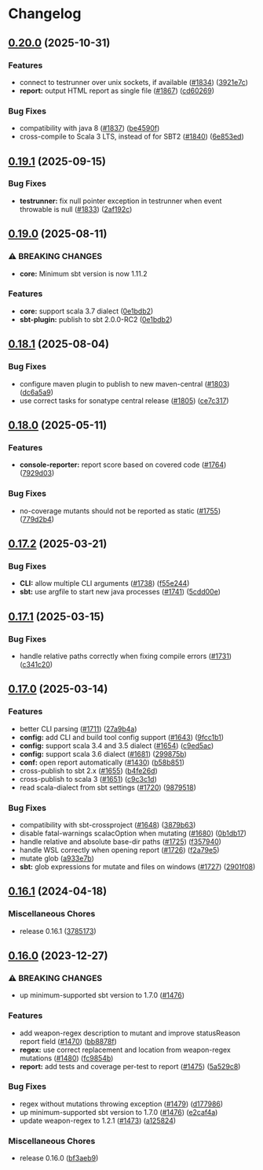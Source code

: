 # Changelog

## [0.20.0](https://github.com/stryker-mutator/stryker4s/compare/v0.19.1...v0.20.0) (2025-10-31)


### Features

* connect to testrunner over unix sockets, if available ([#1834](https://github.com/stryker-mutator/stryker4s/issues/1834)) ([3921e7c](https://github.com/stryker-mutator/stryker4s/commit/3921e7c6079b27550fe523a73e5bf1c3f33d3606))
* **report:** output HTML report as single file ([#1867](https://github.com/stryker-mutator/stryker4s/issues/1867)) ([cd60269](https://github.com/stryker-mutator/stryker4s/commit/cd60269dd8e1d05e92d4286af1619f9c7ea511ef))


### Bug Fixes

* compatibility with java 8 ([#1837](https://github.com/stryker-mutator/stryker4s/issues/1837)) ([be4590f](https://github.com/stryker-mutator/stryker4s/commit/be4590fe6e571239ce80ea26a2feb8d402bd7cd5))
* cross-compile to Scala 3 LTS, instead of for SBT2 ([#1840](https://github.com/stryker-mutator/stryker4s/issues/1840)) ([6e853ed](https://github.com/stryker-mutator/stryker4s/commit/6e853ed040987eb44296c8514a2c0c1157a54020))

## [0.19.1](https://github.com/stryker-mutator/stryker4s/compare/v0.19.0...v0.19.1) (2025-09-15)


### Bug Fixes

* **testrunner:** fix null pointer exception in testrunner when event throwable is null ([#1833](https://github.com/stryker-mutator/stryker4s/issues/1833)) ([2af192c](https://github.com/stryker-mutator/stryker4s/commit/2af192cf94b056240f127792e19658cebef71600))

## [0.19.0](https://github.com/stryker-mutator/stryker4s/compare/v0.18.1...v0.19.0) (2025-08-11)


### ⚠ BREAKING CHANGES

* **core:** Minimum sbt version is now 1.11.2

### Features

* **core:** support scala 3.7 dialect ([0e1bdb2](https://github.com/stryker-mutator/stryker4s/commit/0e1bdb2b42ff01eb017ee2cac00f95f0e28f146b))
* **sbt-plugin:** publish to sbt 2.0.0-RC2 ([0e1bdb2](https://github.com/stryker-mutator/stryker4s/commit/0e1bdb2b42ff01eb017ee2cac00f95f0e28f146b))


## [0.18.1](https://github.com/stryker-mutator/stryker4s/compare/v0.18.0...v0.18.1) (2025-08-04)


### Bug Fixes

* configure maven plugin to publish to new maven-central ([#1803](https://github.com/stryker-mutator/stryker4s/issues/1803)) ([dc6a5a9](https://github.com/stryker-mutator/stryker4s/commit/dc6a5a942de1fc16787b1de7a02486dcdcb77efa))
* use correct tasks for sonatype central release ([#1805](https://github.com/stryker-mutator/stryker4s/issues/1805)) ([ce7c317](https://github.com/stryker-mutator/stryker4s/commit/ce7c317731177efce9809c5f689b236f54e9a5d2))

## [0.18.0](https://github.com/stryker-mutator/stryker4s/compare/v0.17.2...v0.18.0) (2025-05-11)


### Features

* **console-reporter:** report score based on covered code ([#1764](https://github.com/stryker-mutator/stryker4s/issues/1764)) ([7929d03](https://github.com/stryker-mutator/stryker4s/commit/7929d03bb8fea63b53755a07ab219a7e397c9145))


### Bug Fixes

* no-coverage mutants should not be reported as static ([#1755](https://github.com/stryker-mutator/stryker4s/issues/1755)) ([779d2b4](https://github.com/stryker-mutator/stryker4s/commit/779d2b44729cbdd913dd7086ab2162b4697e40db))

## [0.17.2](https://github.com/stryker-mutator/stryker4s/compare/v0.17.1...v0.17.2) (2025-03-21)


### Bug Fixes

* **CLI:** allow multiple CLI arguments ([#1738](https://github.com/stryker-mutator/stryker4s/issues/1738)) ([f55e244](https://github.com/stryker-mutator/stryker4s/commit/f55e244dc285e18d5b2db26c4b5e31ae249cf49a))
* **sbt:** use argfile to start new java processes ([#1741](https://github.com/stryker-mutator/stryker4s/issues/1741)) ([5cdd00e](https://github.com/stryker-mutator/stryker4s/commit/5cdd00e04a79f345b5a1ee7d1e7c782c6e9d1f02))

## [0.17.1](https://github.com/stryker-mutator/stryker4s/compare/v0.17.0...v0.17.1) (2025-03-15)


### Bug Fixes

* handle relative paths correctly when fixing compile errors ([#1731](https://github.com/stryker-mutator/stryker4s/issues/1731)) ([c341c20](https://github.com/stryker-mutator/stryker4s/commit/c341c2079b30dd45a4573be289f5499d1472495a))

## [0.17.0](https://github.com/stryker-mutator/stryker4s/compare/v0.16.1...v0.17.0) (2025-03-14)


### Features

* better CLI parsing ([#1711](https://github.com/stryker-mutator/stryker4s/issues/1711)) ([27a9b4a](https://github.com/stryker-mutator/stryker4s/commit/27a9b4a21b2a6abc9b9cf0f43f37a46a28569a93))
* **config:** add CLI and build tool config support ([#1643](https://github.com/stryker-mutator/stryker4s/issues/1643)) ([9fcc1b1](https://github.com/stryker-mutator/stryker4s/commit/9fcc1b176f5dbf7a838baf025bb1a1a80a9ffbe2))
* **config:** support scala 3.4 and 3.5 dialect ([#1654](https://github.com/stryker-mutator/stryker4s/issues/1654)) ([c9ed5ac](https://github.com/stryker-mutator/stryker4s/commit/c9ed5ac6df9b597d5a7f55abc4622941d2c5bc04))
* **config:** support scala 3.6 dialect ([#1681](https://github.com/stryker-mutator/stryker4s/issues/1681)) ([299875b](https://github.com/stryker-mutator/stryker4s/commit/299875b917a4c5e94fbd6bbb57eb68f6d35123a3))
* **conf:** open report automatically ([#1430](https://github.com/stryker-mutator/stryker4s/issues/1430)) ([b58b851](https://github.com/stryker-mutator/stryker4s/commit/b58b8512aec6fc100ea3ee9e24ef822291986c32))
* cross-publish to sbt 2.x ([#1655](https://github.com/stryker-mutator/stryker4s/issues/1655)) ([b4fe26d](https://github.com/stryker-mutator/stryker4s/commit/b4fe26d493e2925f9613283f5fd69ab4d58dab92))
* cross-publish to scala 3 ([#1651](https://github.com/stryker-mutator/stryker4s/issues/1651)) ([c9c3c1d](https://github.com/stryker-mutator/stryker4s/commit/c9c3c1d1e7d49ab15136ac00e0d44cb5c0ea128a))
* read scala-dialect from sbt settings ([#1720](https://github.com/stryker-mutator/stryker4s/issues/1720)) ([9879518](https://github.com/stryker-mutator/stryker4s/commit/987951889672025f18395181274eae473fdc3c1a))


### Bug Fixes

* compatibility with sbt-crossproject ([#1648](https://github.com/stryker-mutator/stryker4s/issues/1648)) ([3879b63](https://github.com/stryker-mutator/stryker4s/commit/3879b63b8c623b8626643390847355d5d70844d9))
* disable fatal-warnings scalacOption when mutating ([#1680](https://github.com/stryker-mutator/stryker4s/issues/1680)) ([0b1db17](https://github.com/stryker-mutator/stryker4s/commit/0b1db172593c4148074587e6abfd7d0f3e821adf))
* handle relative and absolute base-dir paths ([#1725](https://github.com/stryker-mutator/stryker4s/issues/1725)) ([f357940](https://github.com/stryker-mutator/stryker4s/commit/f35794087d09a647cac726ef1465a29863d94874))
* handle WSL correctly when opening report ([#1726](https://github.com/stryker-mutator/stryker4s/issues/1726)) ([f2a79e5](https://github.com/stryker-mutator/stryker4s/commit/f2a79e5615e6e2dba463dfa9763d8562487260b1))
* mutate glob ([a933e7b](https://github.com/stryker-mutator/stryker4s/commit/a933e7b1377b160117dfd32e875f125b5ce5e885))
* **sbt:** glob expressions for mutate and files on windows ([#1727](https://github.com/stryker-mutator/stryker4s/issues/1727)) ([2901f08](https://github.com/stryker-mutator/stryker4s/commit/2901f085850f4db338ac0a0661a19b1e554e5bee))

## [0.16.1](https://github.com/stryker-mutator/stryker4s/compare/v0.16.0...v0.16.1) (2024-04-18)


### Miscellaneous Chores

* release 0.16.1 ([3785173](https://github.com/stryker-mutator/stryker4s/commit/3785173dab45ce8d98819f7a269b7e73978b8eed))

## [0.16.0](https://github.com/stryker-mutator/stryker4s/compare/v0.15.2...v0.16.0) (2023-12-27)


### ⚠ BREAKING CHANGES

* up minimum-supported sbt version to 1.7.0 ([#1476](https://github.com/stryker-mutator/stryker4s/issues/1476))

### Features

* add weapon-regex description to mutant and improve statusReason report field ([#1470](https://github.com/stryker-mutator/stryker4s/issues/1470)) ([bb8878f](https://github.com/stryker-mutator/stryker4s/commit/bb8878f5c344465f7591eda2b6cfeb23052fd9f9))
* **regex:** use correct replacement and location from weapon-regex mutations ([#1480](https://github.com/stryker-mutator/stryker4s/issues/1480)) ([fc9854b](https://github.com/stryker-mutator/stryker4s/commit/fc9854b5e87f37fb330ecbeaf69c421e29450322))
* **report:** add tests and coverage per-test to report ([#1475](https://github.com/stryker-mutator/stryker4s/issues/1475)) ([5a529c8](https://github.com/stryker-mutator/stryker4s/commit/5a529c8779754389b9e0701629c65fa302c17756))


### Bug Fixes

* regex without mutations throwing exception ([#1479](https://github.com/stryker-mutator/stryker4s/issues/1479)) ([d177986](https://github.com/stryker-mutator/stryker4s/commit/d177986a7eb2d5c72f7329491f444bd8dcfd0373))
* up minimum-supported sbt version to 1.7.0 ([#1476](https://github.com/stryker-mutator/stryker4s/issues/1476)) ([e2caf4a](https://github.com/stryker-mutator/stryker4s/commit/e2caf4a5f6d0375b22282750ac0194c63717d88f))
* update weapon-regex to 1.2.1 ([#1473](https://github.com/stryker-mutator/stryker4s/issues/1473)) ([a125824](https://github.com/stryker-mutator/stryker4s/commit/a12582478c771175e5c2e02f0928423ef711751e))


### Miscellaneous Chores

* release 0.16.0 ([bf3aeb9](https://github.com/stryker-mutator/stryker4s/commit/bf3aeb9c916b964aac3f79908ba77466ebc09cc5))
